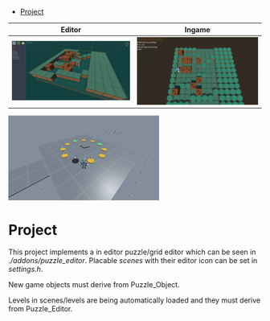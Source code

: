 - [Project](#Project)

<!--- ![](/misc/generator_example.png =512x512) -->
|Editor | Ingame |
|---|----|
|<img src="./misc/in_editor.png" alt="editor" width="518"/> | <img src="./misc/in_game.png" alt="game" width="518"/>|

<img src="./misc/clock_puzzle.png" alt="clock puzzle" width="300"/>

# Project

This project implements a in editor puzzle/grid editor which can be seen in *./addons/puzzle_editor*. Placable _scenes_ with their editor icon can be set in *settings.h*. 

New game objects must derive from Puzzle_Object.

Levels in scenes/levels are being automatically loaded and they must derive from Puzzle_Editor.
